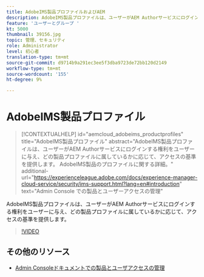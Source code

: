 ```yaml
---
title: AdobeIMS製品プロファイルおよびAEM
description: AdobeIMS製品プロファイルは、ユーザーがAEM Authorサービスにログインする権利をユーザーに与え、どの製品プロファイルに属しているかに応じて、アクセスの基準を提供します。
feature: 'ユーザーとグループ '
kt: 5000
thumbnail: 39156.jpg
topic: 管理、セキュリティ
role: Administrator
level: 初心者
translation-type: tm+mt
source-git-commit: d9714b9a291ec3ee5f3dba9723de72bb120d2149
workflow-type: tm+mt
source-wordcount: '155'
ht-degree: 9%

---
```



# AdobeIMS製品プロファイル

>[!CONTEXTUALHELP]
>id="aemcloud_adobeims_productprofiles"
>title="AdobeIMS製品プロファイル"
>abstract="AdobeIMS製品プロファイルは、ユーザーがAEM Authorサービスにログインする権利をユーザーに与え、どの製品プロファイルに属しているかに応じて、アクセスの基準を提供します。 AdobeIMS製品のプロファイルに関する詳細。"
>additional-url="https://experienceleague.adobe.com/docs/experience-manager-cloud-service/security/ims-support.html?lang=en#introduction" text="Admin Console での製品とユーザーアクセスの管理"

AdobeIMS製品プロファイルは、ユーザーがAEM Authorサービスにログインする権利をユーザーに与え、どの製品プロファイルに属しているかに応じて、アクセスの基準を提供します。

>[!VIDEO](https://video.tv.adobe.com/v/39156/?quality=12&learn=on)

## その他のリソース

+ [Admin Consoleドキュメントでの製品とユーザアクセスの管理](https://docs.adobe.com/content/help/en/experience-manager-cloud-service/security/ims-support.html#managing-products-and-user-access-in-admin-console)


